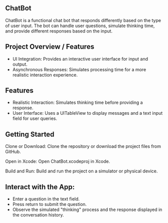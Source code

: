 ## ChatBot
ChatBot is a functional chat bot that responds differently based on the type of user input.
The bot can handle user questions, simulate thinking time, and provide different responses based on the input.

## Project Overview / Features
- UI Integration: Provides an interactive user interface for input and output.
- Asynchronous Responses: Simulates processing time for a more realistic interaction experience.

## Features
- Realistic Interaction: Simulates thinking time before providing a response.
- User Interface: Uses a UITableView to display messages and a text input field for user queries.

## Getting Started

Clone or Download: Clone the repository or download the project files from GitHub.

Open in Xcode: Open ChatBot.xcodeproj in Xcode.

Build and Run: Build and run the project on a simulator or physical device.

## Interact with the App:
- Enter a question in the text field.
- Press return to submit the question.
- Observe the simulated "thinking" process and the response displayed in the conversation history.
